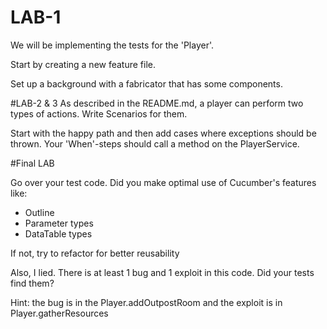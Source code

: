 # LAB-1
We will be implementing the tests for the 'Player'.

Start by creating a new feature file.

Set up a background with a fabricator that has some components.

#LAB-2 & 3
As described in the README.md, a player can perform two types of actions. Write Scenarios for them.

Start with the happy path and then add cases where exceptions should be thrown. Your 'When'-steps should call a method on the PlayerService.

#Final LAB

Go over your test code. Did you make optimal use of Cucumber's features like:
- Outline
- Parameter types
- DataTable types

If not, try to refactor for better reusability

Also, I lied. There is at least 1 bug and 1 exploit in this code. Did your tests find them?

Hint: the bug is in the Player.addOutpostRoom and the exploit is in Player.gatherResources